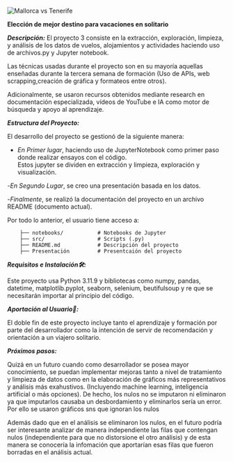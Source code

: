 

![Mallorca vs Tenerife](imagenes/A_comparison_of_Palma_de_Mallorca_and_Santa_Cruz_d.png)


**Elección de mejor destino para vacaciones en solitario**


***Descripción:***
El proyecto 3 consiste en la extracción, exploración, limpieza, y análisis de los datos de vuelos, alojamientos y actividades haciendo uso de archivos.py y Jupyter notebook.

Las técnicas usadas durante el proyecto son en su mayoría aquellas enseñadas durante la tercera semana de formación (Uso de APIs, web scrapping,creación de gráfica y formateos entre otros).

Adicionalmente, se usaron recursos obtenidos mediante research en documentación especializada, vídeos de YouTube e IA como motor de búsqueda y apoyo al aprendizaje.


***Estructura del Proyecto:***

El desarrollo del proyecto se gestionó de la siguiente manera:

- _En Primer lugar_, haciendo uso de JupyterNotebook como primer paso donde realizar ensayos con el código.  
 Estos jupyter se dividen en extracción y limpieza, exploración y visualización.

-_En Segundo Lugar_, se creo una presentación basada en los datos.

-_Finalmente_, se realizó la documentación del proyecto en un archivo README (documento actual).

Por todo lo anterior, el usuario tiene acceso a:

        ├── notebooks/           # Notebooks de Jupyter 
        ├── src/                 # Scripts (.py)
        ├── README.md            # Descripción del proyecto
        ├── Presentación         # Presentcaión del proyecto
***Requisitos e Instalación🛠️:***

Este proyecto usa Python 3.11.9 y bibliotecas como numpy, pandas, datetime, matplotlib.pyplot, seaborn, selenium, beutifulsoup y re  que se necesitarán importar al principio del código.


***Aportación al Usuario🤝:***

El doble fin de este proyecto incluye tanto el aprendizaje y formación por parte del desarrollador como la intención de servir de recomendación y orientación a un viajero solitario.

***Próximos pasos:***

Quizá en un futuro cuando como desarrollador se posea mayor conocimiento, se puedan implementar mejoras tanto a nivel de tratamiento y limpieza de datos como en la elaboración de gráficos más representativos y análisis más exahustivos. (Incluyendo machine learning, inteligencia artificial o más opciones). De hecho, los nulos no se imputaron ni eliminaron ya que imputarlos causaba un desbordamiento y eliminarlos sería un error. Por ello se usaron gráficos sns que ignoran los nulos

Además dado que en el análisis se eliminaron los nulos, en el futuro podría ser interesante analizar de manera independiente las filas que contengan nulos (independiente para que no distorsione el otro análisis) y de esta manera se conocería la infomación que aportarían esas filas que fueron borradas en el análisis actual.

